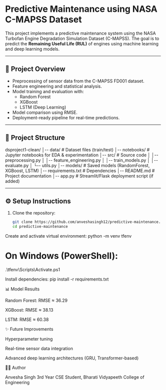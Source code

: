 # Predictive Maintenance using NASA C-MAPSS Dataset

This project implements a predictive maintenance system using the NASA Turbofan Engine Degradation Simulation Dataset (C-MAPSS). The goal is to predict the **Remaining Useful Life (RUL)** of engines using machine learning and deep learning models.

---

## 🚀 Project Overview
- Preprocessing of sensor data from the C-MAPSS FD001 dataset.
- Feature engineering and statistical analysis.
- Model training and evaluation with:
  - Random Forest
  - XGBoost
  - LSTM (Deep Learning)
- Model comparison using RMSE.
- Deployment-ready pipeline for real-time predictions.

---

## 📂 Project Structure
dsproject1-clean/
│-- data/ # Dataset files (train/test)
│-- notebooks/ # Jupyter notebooks for EDA & experimentation
│-- src/ # Source code
│ │-- preprocessing.py
│ │-- feature_engineering.py
│ │-- train_models.py
│ │-- evaluate.py
│ └-- utils.py
│-- models/ # Saved models (RandomForest, XGBoost, LSTM)
│-- requirements.txt # Dependencies
│-- README.md # Project documentation
│-- app.py # Streamlit/Flask deployment script (if added)


---

## ⚙️ Setup Instructions
1. Clone the repository:
   ```bash
   git clone https://github.com/anveshasingh12/predictive-maintenance.git
   cd predictive-maintenance
   
Create and activate virtual environment:
python -m venv tfenv
# On Windows (PowerShell):
.\tfenv\Scripts\Activate.ps1

Install dependencies:
pip install -r requirements.txt

📊 Model Results

Random Forest: RMSE ≈ 36.29

XGBoost: RMSE ≈ 38.13

LSTM: RMSE ≈ 60.38

✨ Future Improvements

Hyperparameter tuning

Real-time sensor data integration

Advanced deep learning architectures (GRU, Transformer-based)

👩‍💻 Author

Anvesha Singh
3rd Year CSE Student, Bharati Vidyapeeth College of Engineering